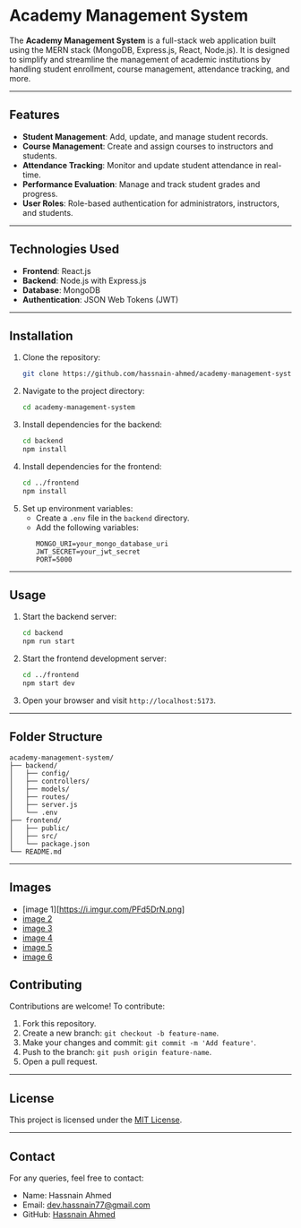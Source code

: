 # Academy Management System  

The **Academy Management System** is a full-stack web application built using the MERN stack (MongoDB, Express.js, React, Node.js). It is designed to simplify and streamline the management of academic institutions by handling student enrollment, course management, attendance tracking, and more.

---

## Features  
- **Student Management**: Add, update, and manage student records.  
- **Course Management**: Create and assign courses to instructors and students.  
- **Attendance Tracking**: Monitor and update student attendance in real-time.  
- **Performance Evaluation**: Manage and track student grades and progress.  
- **User Roles**: Role-based authentication for administrators, instructors, and students.  

---

## Technologies Used  
- **Frontend**: React.js  
- **Backend**: Node.js with Express.js  
- **Database**: MongoDB  
- **Authentication**: JSON Web Tokens (JWT)  

---

## Installation  

1. Clone the repository:  
   ```bash
   git clone https://github.com/hassnain-ahmed/academy-management-system.git
   ```
2. Navigate to the project directory:  
   ```bash
   cd academy-management-system
   ```
3. Install dependencies for the backend:  
   ```bash
   cd backend  
   npm install
   ```
4. Install dependencies for the frontend:  
   ```bash
   cd ../frontend  
   npm install
   ```
5. Set up environment variables:
   - Create a `.env` file in the `backend` directory.
   - Add the following variables:  
     ```env
     MONGO_URI=your_mongo_database_uri
     JWT_SECRET=your_jwt_secret
     PORT=5000
     ```

---

## Usage  

1. Start the backend server:  
   ```bash
   cd backend  
   npm run start
   ```
2. Start the frontend development server:  
   ```bash
   cd ../frontend  
   npm start dev
   ```
3. Open your browser and visit `http://localhost:5173`.

---

## Folder Structure  

```STRUCTURE
academy-management-system/
├── backend/
│   ├── config/
│   ├── controllers/
│   ├── models/
│   ├── routes/
│   ├── server.js
│   └── .env
├── frontend/
│   ├── public/
│   ├── src/
│   └── package.json
└── README.md
```

---

## Images
* [image 1][https://i.imgur.com/PFd5DrN.png]
* [image 2](https://i.imgur.com/Lw7eZ3T.png)
* [image 3](https://i.imgur.com/Tl60Svq.png)
* [image 4](https://i.imgur.com/Zd7zugy.png)
* [image 5](https://i.imgur.com/Ld6g4GE.png)
* [image 6](https://i.imgur.com/Xbxn16n.png)

## Contributing  

Contributions are welcome! To contribute:  
1. Fork this repository.  
2. Create a new branch: `git checkout -b feature-name`.  
3. Make your changes and commit: `git commit -m 'Add feature'`.  
4. Push to the branch: `git push origin feature-name`.  
5. Open a pull request.  

---

## License  

This project is licensed under the [MIT License](LICENSE).  

---

## Contact  

For any queries, feel free to contact:  
- Name: Hassnain Ahmed
- Email: dev.hassnain77@gmail.com  
- GitHub: [Hassnain Ahmed](https://github.com/hassnain-ahmed)